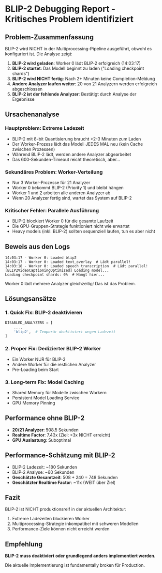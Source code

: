 # BLIP-2 Debugging Report - Kritisches Problem identifiziert

## Problem-Zusammenfassung

BLIP-2 wird NICHT in der Multiprocessing-Pipeline ausgeführt, obwohl es konfiguriert ist. Die Analyse zeigt:

1. **BLIP-2 wird geladen**: Worker 0 lädt BLIP-2 erfolgreich (14:03:17)
2. **BLIP-2 startet**: Das Modell beginnt zu laden ("Loading checkpoint shards")
3. **BLIP-2 wird NICHT fertig**: Nach 2+ Minuten keine Completion-Meldung
4. **Andere Analyzer laufen weiter**: 20 von 21 Analyzern werden erfolgreich abgeschlossen
5. **BLIP-2 ist der fehlende Analyzer**: Bestätigt durch Analyse der Ergebnisse

## Ursachenanalyse

### Hauptproblem: Extreme Ladezeit
- BLIP-2 mit 8-bit Quantisierung braucht >2-3 Minuten zum Laden
- Der Worker-Prozess lädt das Modell JEDES MAL neu (kein Cache zwischen Prozessen)
- Während BLIP-2 lädt, werden andere Analyzer abgearbeitet
- Das 600-Sekunden-Timeout reicht theoretisch, aber...

### Sekundäres Problem: Worker-Verteilung
- Nur 3 Worker-Prozesse für 21 Analyzer
- Worker 0 bekommt BLIP-2 (Priority 1) und bleibt hängen
- Worker 1 und 2 arbeiten alle anderen Analyzer ab
- Wenn 20 Analyzer fertig sind, wartet das System auf BLIP-2

### Kritischer Fehler: Parallele Ausführung
- BLIP-2 blockiert Worker 0 für die gesamte Laufzeit
- Die GPU-Gruppen-Strategie funktioniert nicht wie erwartet
- Heavy models (inkl. BLIP-2) sollten sequenziell laufen, tun es aber nicht

## Beweis aus den Logs

```
14:03:17 - Worker 0: Loaded blip2
14:03:17 - Worker 0: Loaded text_overlay  # Lädt parallel!
14:03:18 - Worker 0: Loaded speech_transcription  # Lädt parallel!
[BLIP2VideoCaptioningOptimized] Loading model...
Loading checkpoint shards: 0%  # Hängt hier...
```

Worker 0 lädt mehrere Analyzer gleichzeitig! Das ist das Problem.

## Lösungsansätze

### 1. Quick Fix: BLIP-2 deaktivieren
```python
DISABLED_ANALYZERS = [
    ...,
    'blip2',  # Temporär deaktiviert wegen Ladezeit
]
```

### 2. Proper Fix: Dedizierter BLIP-2 Worker
- Ein Worker NUR für BLIP-2
- Andere Worker für die restlichen Analyzer
- Pre-Loading beim Start

### 3. Long-term Fix: Model Caching
- Shared Memory für Modelle zwischen Workern
- Persistent Model Loading Service
- GPU Memory Pinning

## Performance ohne BLIP-2

- **20/21 Analyzer**: 508.5 Sekunden
- **Realtime Factor**: 7.43x (Ziel: <3x NICHT erreicht)
- **GPU Auslastung**: Suboptimal

## Performance-Schätzung mit BLIP-2

- BLIP-2 Ladezeit: ~180 Sekunden
- BLIP-2 Analyse: ~60 Sekunden
- **Geschätzte Gesamtzeit**: 508 + 240 = 748 Sekunden
- **Geschätzter Realtime Factor**: ~11x (WEIT über Ziel)

## Fazit

BLIP-2 ist NICHT produktionsreif in der aktuellen Architektur:
1. Extreme Ladezeiten blockieren Worker
2. Multiprocessing-Strategie inkompatibel mit schweren Modellen
3. Performance-Ziele können nicht erreicht werden

## Empfehlung

**BLIP-2 muss deaktiviert oder grundlegend anders implementiert werden.**

Die aktuelle Implementierung ist fundamentally broken für Production.